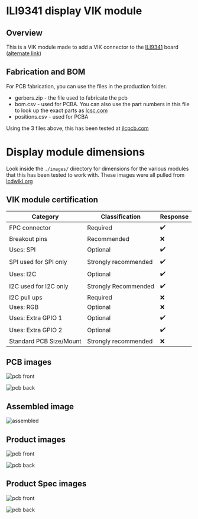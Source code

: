 # ILI9341 display VIK module

## Overview

This is a VIK module made to add a VIK connector to the [ILI9341](https://www.aliexpress.us/item/3256805692275620.html) board ([alternate link](https://www.aliexpress.us/item/3256805720349132.html))

## Fabrication and BOM

For PCB fabrication, you can use the files in the production folder.

* gerbers.zip - the file used to fabricate the pcb
* bom.csv - used for PCBA. You can also use the part numbers in this file to look up the exact parts as [lcsc.com](https://lcsc.com)
* positions.csv - used for PCBA

Using the 3 files above, this has been tested at [jlcpcb.com](https://jlcpcb.com)

# Display module dimensions

Look inside the `./images/` directory for dimensions for the various modules that this has been tested to work with. These images were all pulled from [lcdwiki.org](http://www.lcdwiki.com/Main_Page)


## VIK module certification

| Category                | Classification          | Response           |
| ----------------------- | ----------------------- | ------------------ |
| FPC connector           | Required                | :heavy_check_mark: |
| Breakout pins           | Recommended             | :x:                |
| Uses: SPI               | Optional                | :heavy_check_mark: |
| SPI used for SPI only   | Strongly recommended    | :heavy_check_mark: |
| Uses: I2C               | Optional                | :heavy_check_mark: |
| I2C used for I2C only   | Strongly Recommended    | :heavy_check_mark: |
| I2C pull ups            | Required                | :x:                |
| Uses: RGB               | Optional                | :x:                |
| Uses: Extra GPIO 1      | Optional                | :heavy_check_mark: |
| Uses: Extra GPIO 2      | Optional                | :heavy_check_mark: |
| Standard PCB Size/Mount | Strongly recommended    | :x:                |

## PCB images

![pcb front](images/ili9341v-module-front.png)

![pcb back](images/ili9341v-module-back.png)

## Assembled image

![assembled](images/ili9341v-working-photo.jpg)

## Product images

![pcb front](images/module-frontside.png)

![pcb back](images/module-backside.png)

## Product Spec images

![pcb front](images/design-specs.png)

![pcb back](images/signal-descriptions.png)
